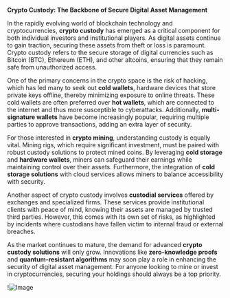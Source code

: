 **Crypto Custody: The Backbone of Secure Digital Asset Management**

In the rapidly evolving world of blockchain technology and cryptocurrencies, **crypto custody** has emerged as a critical component for both individual investors and institutional players. As digital assets continue to gain traction, securing these assets from theft or loss is paramount. Crypto custody refers to the secure storage of digital currencies such as Bitcoin (BTC), Ethereum (ETH), and other altcoins, ensuring that they remain safe from unauthorized access.

One of the primary concerns in the crypto space is the risk of hacking, which has led many to seek out **cold wallets**, hardware devices that store private keys offline, thereby minimizing exposure to online threats. These cold wallets are often preferred over **hot wallets**, which are connected to the internet and thus more susceptible to cyberattacks. Additionally, **multi-signature wallets** have become increasingly popular, requiring multiple parties to approve transactions, adding an extra layer of security.

For those interested in **crypto mining**, understanding custody is equally vital. Mining rigs, which require significant investment, must be paired with robust custody solutions to protect mined coins. By leveraging **cold storage** and **hardware wallets**, miners can safeguard their earnings while maintaining control over their assets. Furthermore, the integration of **cold storage solutions** with cloud services allows miners to balance accessibility with security.

Another aspect of crypto custody involves **custodial services** offered by exchanges and specialized firms. These services provide institutional clients with peace of mind, knowing their assets are managed by trusted third parties. However, this comes with its own set of risks, as highlighted by incidents where custodians have fallen victim to internal fraud or external breaches.

As the market continues to mature, the demand for advanced **crypto custody solutions** will only grow. Innovations like **zero-knowledge proofs** and **quantum-resistant algorithms** may soon play a role in enhancing the security of digital asset management. For anyone looking to mine or invest in cryptocurrencies, securing your holdings should always be a top priority.

!![Image](https://github.com/user-attachments/assets/3be06921-4469-491d-bd37-5f14c53422b7)